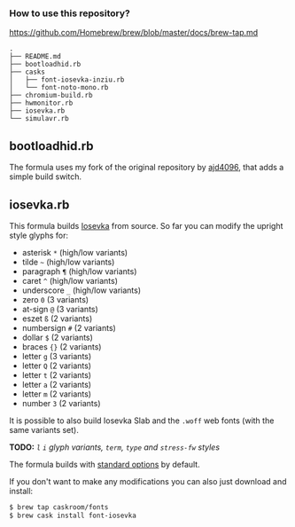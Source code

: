 ### How to use this repository?
https://github.com/Homebrew/brew/blob/master/docs/brew-tap.md

```
.
├── README.md
├── bootloadhid.rb
├── casks
│   ├── font-iosevka-inziu.rb
│   └── font-noto-mono.rb
├── chromium-build.rb
├── hwmonitor.rb
├── iosevka.rb
└── simulavr.rb
```

## bootloadhid.rb
The formula uses my fork of the original repository by [ajd4096](https://github.com/ajd4096), that adds a simple build switch.

## iosevka.rb
This formula builds [Iosevka](https://github.com/be5invis/iosevka) from source. 
So far you can modify the upright style glyphs for:

  * asterisk `*` (high/low variants)
  * tilde `~` (high/low variants)
  * paragraph `¶` (high/low variants)
  * caret `^` (high/low variants)
  * underscore `_` (high/low variants)
  * zero `0` (3 variants)
  * at-sign `@` (3 variants)
  * eszet `ß` (2 variants)
  * numbersign `#` (2 variants)
  * dollar `$` (2 variants)
  * braces `{}` (2 variants)
  * letter `g` (3 variants)
  * letter `Q` (2 variants)
  * letter `t` (2 variants)
  * letter `a` (2 variants)
  * letter `m` (2 variants)
  * number `3` (2 variants)

It is possible to also build Iosevka Slab and the `.woff` web fonts (with the same variants set).

**TODO:** *`l` `i` glyph variants, `term`, `type` and `stress-fw` styles*

The formula builds with [standard options](https://github.com/be5invis/Iosevka#build-your-own-style) by default.

If you don't want to make any modifications you can also just download and install:
```bash
$ brew tap caskroom/fonts
$ brew cask install font-iosevka
```
